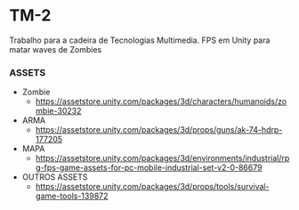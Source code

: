 # TM-2

Trabalho para a cadeira de Tecnologias Multimedia.
FPS em Unity para matar waves de Zombies

### ASSETS
* Zombie 
  * https://assetstore.unity.com/packages/3d/characters/humanoids/zombie-30232
* ARMA
  * https://assetstore.unity.com/packages/3d/props/guns/ak-74-hdrp-177205
* MAPA
  * https://assetstore.unity.com/packages/3d/environments/industrial/rpg-fps-game-assets-for-pc-mobile-industrial-set-v2-0-86679
* OUTROS ASSETS
  * https://assetstore.unity.com/packages/3d/props/tools/survival-game-tools-139872
